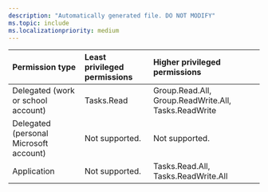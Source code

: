 ```yaml
---
description: "Automatically generated file. DO NOT MODIFY"
ms.topic: include
ms.localizationpriority: medium
---
```


|Permission type|Least privileged permissions|Higher privileged permissions|
|:---|:---|:---|
|Delegated (work or school account)|Tasks.Read|Group.Read.All, Group.ReadWrite.All, Tasks.ReadWrite|
|Delegated (personal Microsoft account)|Not supported.|Not supported.|
|Application|Not supported.|Tasks.Read.All, Tasks.ReadWrite.All|

